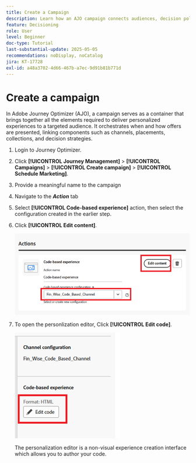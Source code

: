 ```yaml
---
title: Create a Campaign
description: Learn how an AJO campaign connects audiences, decision policies, and channels to deliver personalized offers at the right moment across customer touchpoints.
feature: Decisioning
role: User
level: Beginner
doc-type: Tutorial
last-substantial-update: 2025-05-05
recommendations: noDisplay, noCatalog
jira: KT-17728
exl-id: a48a3702-4d66-467b-a7ec-9d91b81b771d
---
```

# Create a campaign

In Adobe Journey Optimizer (AJO), a campaign serves as a container that brings together all the elements required to deliver personalized experiences to a targeted audience. It orchestrates when and how offers are presented, linking components such as channels, placements, collections, and decision strategies.

1. Login to Journey Optimizer.
1. Click **[!UICONTROL Journey Management]** > **[!UICONTROL Campaigns]** > **[!UICONTROL Create campaign]** > **[!UICONTROL Schedule Marketing]**.
1. Provide a meaningful name to the campaign
1. Navigate to the _**Action**_ tab
1. Select **[!UICONTROL Code-based experience]** action, then select the configuration created in the earlier step.
1. Click **[!UICONTROL Edit content]**.

    ![create-campaign](assets/create-campaign.png)

1. To open the personlization editor, Click **[!UICONTROL Edit code]**.

    ![edit-cbe_html](assets/edit_code_based_exp_html.png)

    The personalization editor is a non-visual experience creation interface which allows you to author your code.
